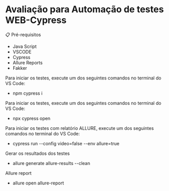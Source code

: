 # Avaliação para Automação de testes WEB-Cypress



📋 Pré-requisitos
- Java Script
- VSCODE
- Cypress
- Allure Reports
- Fakker

Para iniciar os testes, execute um dos seguintes comandos no terminal do VS Code:
- npm cypress i

Para iniciar os testes, execute um dos seguintes comandos no terminal do VS Code:
- npx cypress open

Para iniciar os testes com relatório ALLURE, execute um dos seguintes comandos no terminal do VS Code:
- cypress run --config video=false --env allure=true

Gerar os resultados dos testes
- allure generate allure-results --clean

Allure report
- allure open allure-report
